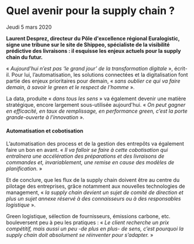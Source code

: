 # Quel avenir pour la supply chain ?
Jeudi 5 mars 2020

**Laurent Desprez, directeur du Pôle d'excellence régional Euralogistic, signe une tribune sur le site de Shippeo, spécialiste de la visibilité prédictive des livraisons : il esquisse les enjeux actuels pour la supply chain du futur.**

« *Aujourd'hui n’est pas ‘le grand jour’ de la transformation digitale* », écrit-il. Pour lui, l’automatisation, les solutions connectées et la digitalisation font partie des enjeux prioritaires pour demain, « *sans oublier ce qui va faire demain, à savoir le green et le respect de l’homme* ».

La data, produite « *dans tous les sens* » va également devenir une matière stratégique, encore largement sous-utilisée aujourd'hui. « *On peut gagner en efficacité, en taux de remplissage, en performance green, c’est la porte grande-ouverte à l’innovation* ». 

#### Automatisation et cobotisation

L’automatisation des process et de la gestion des entrepôts va également faire un bon en avant. « *Il va falloir se faire à cette cobotisation qui entraînera une accélération des préparations et des livraisons de commandes et, invariablement, une remise en cause des modèles de planification.* »

Et de conclure, que les flux de la supply chain doivent être au centre du pilotage des entreprises, grâce notamment aux nouvelles technologies de management, « *la supply chain devient un sujet de comité de direction et plus un sujet annexe réservé à des connaisseurs ou à des responsables logistique* ».

Green logistique, sélection de fournisseurs, émissions carbone, etc. bouleversent peu à peu les pratiques : « *Le client recherche un prix compétitif, mais aussi un peu -de plus en plus- de sens, c’est pourquoi la supply chain doit absolument se réinventer pour s’adapter.* »





